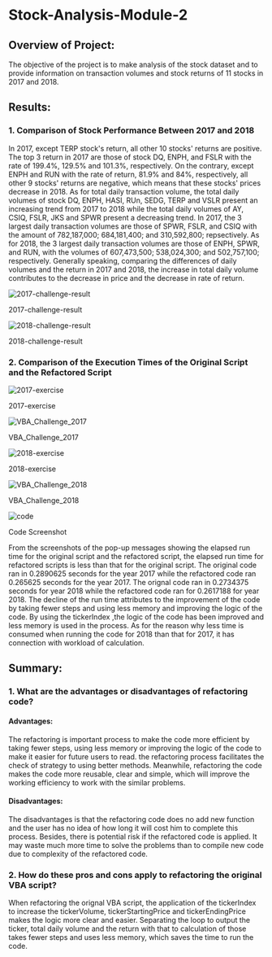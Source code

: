 # Stock-Analysis-Module-2
## Overview of Project: 
The objective of the project is to make analysis of the stock dataset and to provide information on transaction volumes and stock returns of 11 stocks in 2017 and 2018. 


## Results:
### 1. Comparison of Stock Performance Between 2017 and 2018

In 2017, except TERP stock's return, all other 10 stocks' returns are positive. The top 3 return in 2017 are those of stock DQ, ENPH, and FSLR with the rate of 199.4%, 129.5% and 101.3%, respectively. On the contrary, except ENPH and RUN with the rate of return, 81.9% and 84%, respectively, all other 9 stocks' returns are negative, which means that these stocks' prices decrease in 2018.  As for total daily transaction volume, the total daily volumes of stock DQ, ENPH, HASI, RUn, SEDG, TERP and VSLR present an increasing trend from 2017 to 2018 while the total daily volumes of AY, CSIQ, FSLR, JKS and SPWR present a decreasing trend. In 2017, the 3 largest daily transaction volumes are those of SPWR, FSLR, and CSIQ with the amount of 782,187,000; 684,181,400; and 310,592,800; repsectively. As for 2018, the 3 largest daily transaction volumes are those of ENPH, SPWR, and RUN, with the volumes of 607,473,500; 538,024,300; and 502,757,100; respectively. Generally speaking, comparing the differences of daily volumes and the return in 2017 and 2018, the increase in total daily volume contributes to the decrease in price and the decrease in rate of return. 

![2017-challenge-result](https://github.com/irisyidi/Stock-Analysis-Module-2/blob/main/2017-challenge-result%20.png)

2017-challenge-result


![2018-challenge-result](https://github.com/irisyidi/Stock-Analysis-Module-2/blob/main/2018-challenge-result.png)

2018-challenge-result

### 2. Comparison of the Execution Times of the Original Script and the Refactored Script 


![2017-exercise](https://github.com/irisyidi/Stock-Analysis-Module-2/blob/main/2017-exercise.png)

2017-exercise


![VBA_Challenge_2017](https://github.com/irisyidi/Stock-Analysis-Module-2/blob/main/VBA_Challenge_2017.Png)

VBA_Challenge_2017


![2018-exercise](https://github.com/irisyidi/Stock-Analysis-Module-2/blob/main/2018-exercise.png)

2018-exercise


![VBA_Challenge_2018](https://github.com/irisyidi/Stock-Analysis-Module-2/blob/main/VBA_Challenge_2018.Png)

VBA_Challenge_2018

![code](https://github.com/irisyidi/Stock-Analysis-Module-2/blob/main/code.png)

Code Screenshot

From the screenshots of the pop-up messages showing the elapsed run time for the original script and the refactored script, the elapsed run time for refactored scripts is less than that for the original script. The original code ran in 0.2890625 seconds for the year 2017 while the refactored code ran 0.265625 seconds for the year 2017. The orignal code ran in 0.2734375 seconds for year 2018 while the refactored code ran for 0.2617188 for year 2018. 
The decline of the run time attributes to the improvement of the code by taking fewer steps and using less memory and improving the logic of the code. By using the tickerIndex ,the logic of the code has been improved and less memory is used in the process. As for the reason why less time is consumed when running the code for 2018 than that for 2017, it has connection with workload of calculation. 

## Summary:
### 1. What are the advantages or disadvantages of refactoring code?

#### Advantages: 
The refactoring is important process to make the code more efficient by taking fewer steps, using less memory or improving the logic of the code to make it easier for future users to read. the refactoring process facilitates the check of strategy to using better methods. Meanwhile, refactoring the code makes the code more reusable, clear and simple, which will improve the working efficiency to work with the similar problems. 

#### Disadvantages: 
The disadvantages is that the refactoring code does no add new function and the user has no idea of how long it will cost him to complete this process. Besides, there is potential risk if the refactored code is applied. It may waste much more time to solve the problems than to compile new code due to complexity of the refactored code. 

### 2. How do these pros and cons apply to refactoring the original VBA script?
When refactoring the orignal VBA script, the application of the tickerIndex to increase the tickerVolume, tickerStartingPrice and tickerEndingPrice makes the logic more clear and easier. Separating the loop to output the ticker, total daily volume and the return with that to calculation of those takes fewer steps and uses less memory, which saves the time to run the code. 
